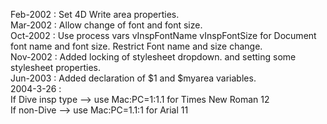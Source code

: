 Feb-2002 : Set 4D Write area properties.  Mar-2002 : Allow change of font and font size.  Oct-2002 : Use process vars vInspFontName vInspFontSize for Document font name and font size. Restrict Font name and size change.  Nov-2002 : Added locking of stylesheet dropdown. and setting some stylesheet properties.  Jun-2003 : Added declaration of $1 and $myarea variables.  2004-3-26 :        If Dive insp type --> use Mac:PC=1:1.1 for Times New Roman 12       If non-Dive --> use Mac:PC=1.1:1 for Arial 11